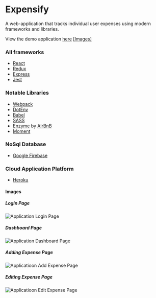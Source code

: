 # Expensify
A web-application that tracks individual user expenses using modern frameworks and libraries.

View the demo application [here](https://arthur-io-expensify.herokuapp.com) [[Images]](#images)

### All frameworks
- [React](https://reactjs.org/)
- [Redux](https://react-redux.js.org/)
- [Express](https://expressjs.com/)
- [Jest](https://jestjs.io/)

### Notable Libraries
- [Webpack](https://webpack.js.org/)
- [DotEnv](https://www.npmjs.com/package/dotenv)
- [Babel](https://babeljs.io/)
- [SASS](https://sass-lang.com/guide)
- [Enzyme](https://enzymejs.github.io/enzyme/) by [AirBnB](https://www.airbnb.com/)
- [Moment](https://momentjs.com/)

### NoSql Database
- [Google Firebase](https://firebase.google.com/?gclsrc=aw.ds&&gclid=Cj0KCQjwl9GCBhDvARIsAFunhsnCvAr_XMIbK1GFmdOBZr_aPOJbCrz-_gIFoOyeDxlLJiLpHMaTresaAmnIEALw_wcB)

### Cloud Application Platform
- [Heroku](https://dashboard.heroku.com/apps)
  
#### Images
##### Login Page
![Application Login Page](https://i.gyazo.com/162e2dc60e2dd5f82440ccdf392e640f.jpg)
##### Dashboard Page
![Application Dashboard Page](https://i.gyazo.com/241dfadfd95ee3f2f91049fb7f7662ac.png)
##### Adding Expense Page
![Applicatioon Add Expense Page](https://i.gyazo.com/ac85d1860a31494dc047cdfbce96a88d.png)
##### Editing Expense Page
![Applicatioon Edit Expense Page](https://i.gyazo.com/bc0787ad4c4b67035ced37d7e50629bc.png)
